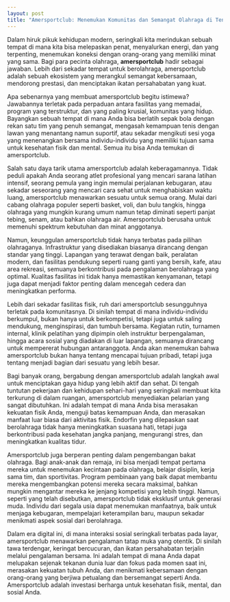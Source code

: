 ```yaml
---
layout: post
title: "Amersportclub: Menemukan Komunitas dan Semangat Olahraga di Tengah Kesibukan"
---
```


Dalam hiruk pikuk kehidupan modern, seringkali kita merindukan sebuah tempat di mana kita bisa melepaskan penat, menyalurkan energi, dan yang terpenting, menemukan koneksi dengan orang-orang yang memiliki minat yang sama. Bagi para pecinta olahraga, **amersportclub** hadir sebagai jawaban. Lebih dari sekadar tempat untuk berolahraga, amersportclub adalah sebuah ekosistem yang merangkul semangat kebersamaan, mendorong prestasi, dan menciptakan ikatan persahabatan yang kuat.

Apa sebenarnya yang membuat amersportclub begitu istimewa? Jawabannya terletak pada perpaduan antara fasilitas yang memadai, program yang terstruktur, dan yang paling krusial, komunitas yang hidup. Bayangkan sebuah tempat di mana Anda bisa berlatih sepak bola dengan rekan satu tim yang penuh semangat, mengasah kemampuan tenis dengan lawan yang menantang namun suportif, atau sekadar mengikuti sesi yoga yang menenangkan bersama individu-individu yang memiliki tujuan sama untuk kesehatan fisik dan mental. Semua itu bisa Anda temukan di amersportclub.

Salah satu daya tarik utama amersportclub adalah keberagamannya. Tidak peduli apakah Anda seorang atlet profesional yang mencari sarana latihan intensif, seorang pemula yang ingin memulai perjalanan kebugaran, atau sekadar seseorang yang mencari cara sehat untuk menghabiskan waktu luang, amersportclub menawarkan sesuatu untuk semua orang. Mulai dari cabang olahraga populer seperti basket, voli, dan bulu tangkis, hingga olahraga yang mungkin kurang umum namun tetap diminati seperti panjat tebing, senam, atau bahkan olahraga air. Amersportclub berusaha untuk memenuhi spektrum kebutuhan dan minat anggotanya.

Namun, keunggulan amersportclub tidak hanya terbatas pada pilihan olahraganya. Infrastruktur yang disediakan biasanya dirancang dengan standar yang tinggi. Lapangan yang terawat dengan baik, peralatan modern, dan fasilitas pendukung seperti ruang ganti yang bersih, kafe, atau area rekreasi, semuanya berkontribusi pada pengalaman berolahraga yang optimal. Kualitas fasilitas ini tidak hanya memastikan kenyamanan, tetapi juga dapat menjadi faktor penting dalam mencegah cedera dan meningkatkan performa.

Lebih dari sekadar fasilitas fisik, ruh dari amersportclub sesungguhnya terletak pada komunitasnya. Di sinilah tempat di mana individu-individu berkumpul, bukan hanya untuk berkompetisi, tetapi juga untuk saling mendukung, menginspirasi, dan tumbuh bersama. Kegiatan rutin, turnamen internal, klinik pelatihan yang dipimpin oleh instruktur berpengalaman, hingga acara sosial yang diadakan di luar lapangan, semuanya dirancang untuk mempererat hubungan antaranggota. Anda akan menemukan bahwa amersportclub bukan hanya tentang mencapai tujuan pribadi, tetapi juga tentang menjadi bagian dari sesuatu yang lebih besar.

Bagi banyak orang, bergabung dengan amersportclub adalah langkah awal untuk menciptakan gaya hidup yang lebih aktif dan sehat. Di tengah tuntutan pekerjaan dan kehidupan sehari-hari yang seringkali membuat kita terkurung di dalam ruangan, amersportclub menyediakan pelarian yang sangat dibutuhkan. Ini adalah tempat di mana Anda bisa merasakan kekuatan fisik Anda, menguji batas kemampuan Anda, dan merasakan manfaat luar biasa dari aktivitas fisik. Endorfin yang dilepaskan saat berolahraga tidak hanya meningkatkan suasana hati, tetapi juga berkontribusi pada kesehatan jangka panjang, mengurangi stres, dan meningkatkan kualitas tidur.

Amersportclub juga berperan penting dalam pengembangan bakat olahraga. Bagi anak-anak dan remaja, ini bisa menjadi tempat pertama mereka untuk menemukan kecintaan pada olahraga, belajar disiplin, kerja sama tim, dan sportivitas. Program pembinaan yang baik dapat membantu mereka mengembangkan potensi mereka secara maksimal, bahkan mungkin mengantar mereka ke jenjang kompetisi yang lebih tinggi. Namun, seperti yang telah disebutkan, amersportclub tidak eksklusif untuk generasi muda. Individu dari segala usia dapat menemukan manfaatnya, baik untuk menjaga kebugaran, mempelajari keterampilan baru, maupun sekadar menikmati aspek sosial dari berolahraga.

Dalam era digital ini, di mana interaksi sosial seringkali terbatas pada layar, amersportclub menawarkan pengalaman tatap muka yang otentik. Di sinilah tawa terdengar, keringat bercucuran, dan ikatan persahabatan terjalin melalui pengalaman bersama. Ini adalah tempat di mana Anda dapat melupakan sejenak tekanan dunia luar dan fokus pada momen saat ini, merasakan kekuatan tubuh Anda, dan menikmati kebersamaan dengan orang-orang yang berjiwa petualang dan bersemangat seperti Anda. Amersportclub adalah investasi berharga untuk kesehatan fisik, mental, dan sosial Anda.

